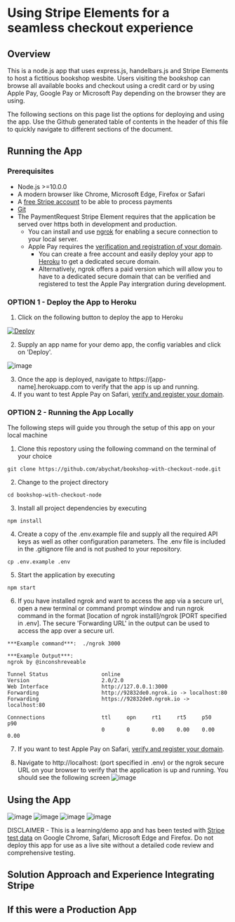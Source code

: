 # Using Stripe Elements for a seamless checkout experience

## Overview

This is a node.js app that uses express.js, handelbars.js and Stripe Elements to host a fictitious bookshop wesbite. Users visiting the bookshop can browse all available books
and checkout using a credit card or by using Apple Pay, Google Pay or Microsoft Pay depending on the browser they are using.

The following sections on this page list the options for deploying and using the app. Use the Github generated table of contents in the header of this file to quickly navigate to different sections of the document.

## Running the App

### Prerequisites
* Node.js >=10.0.0
* A modern browser like Chrome, Microsoft Edge, Firefox or Safari
* A [free Stripe account](https://dashboard.stripe.com/register) to be able to process payments
* [Git](https://git-scm.com/downloads)
* The PaymentRequest Stripe Element requires that the application be served over https both in development and production.
  + You can install and use [ngrok](https://dashboard.ngrok.com/signup) for enabling a secure connection to your local server.
  + Apple Pay requires the [verification and registration of your domain](https://stripe.com/docs/stripe-js/elements/payment-request-button#verifying-your-domain-with-apple-pay).
    - You can create a free account and easily deploy your app to [Heroku](https://signup.heroku.com/) to get a dedicated secure domain.
    - Alternatively, ngrok offers a paid version which will allow you to have to a dedicated secure domain that can be verified and registered to test the Apple Pay intergration during development.

### OPTION 1 - Deploy the App to Heroku

1. Click on the following button to deploy the app to Heroku

[![Deploy](https://www.herokucdn.com/deploy/button.svg)](https://heroku.com/deploy?template=https://github.com/abychat/bookshop-with-checkout-node)

2. Supply an app name for your demo app, the config variables and click on 'Deploy'.

![image](https://user-images.githubusercontent.com/7586106/124684702-96ae8080-de84-11eb-8061-b8b9c34a77db.png)

3. Once the app is deployed, navigate to https://[app-name].herokuapp.com to verify that the app is up and running.
4. If you want to test Apple Pay on Safari, [verify and register your domain](https://stripe.com/docs/stripe-js/elements/payment-request-button#verifying-your-domain-with-apple-pay).

###  OPTION 2 - Running the App Locally

The following steps will guide you through the setup of this app on your local machine

1. Clone this repostory using the following command  on the terminal of your choice 
``` 
git clone https://github.com/abychat/bookshop-with-checkout-node.git
```
2. Change to the project directory
```
cd bookshop-with-checkout-node
```
3. Install all project dependencies by executing
```
npm install
```
4. Create a copy of the .env.example file and supply all the required API keys as well as other configuration parameters. The .env file is included in the .gitignore file and is not pushed to your repository.
```
cp .env.example .env
```
5. Start the application by executing
``` 
npm start
```
6. If you have installed ngrok and want to access the app via a secure url, open a new terminal or command prompt window and run ngrok command in the format
[location of ngrok install]/ngrok [PORT specified in .env]. The secure 'Forwarding URL' in the output can be used to access the app over a secure url.
```
***Example command***:  ./ngrok 3000

***Example Output***: 
ngrok by @inconshreveable

Tunnel Status                 online
Version                       2.0/2.0
Web Interface                 http://127.0.0.1:3000
Forwarding                    http://92832de0.ngrok.io -> localhost:80
Forwarding                    https://92832de0.ngrok.io -> localhost:80

Connnections                  ttl     opn     rt1     rt5     p50     p90
                              0       0       0.00    0.00    0.00    0.00
```

7. If you want to test Apple Pay on Safari, [verify and register your domain](https://stripe.com/docs/stripe-js/elements/payment-request-button#verifying-your-domain-with-apple-pay).

8. Navigate to http://localhost: <PORT> (port specified in .env) or the ngrok secure URL on your browser to verify that the application is up and running. You should see the following screen
![image](https://user-images.githubusercontent.com/7586106/124682884-b93e9a80-de80-11eb-95e9-f906e7f1cb99.png)


## Using the App

![image](https://user-images.githubusercontent.com/7586106/124686499-19850a80-de88-11eb-8dd6-aea89270231b.png)
![image](https://user-images.githubusercontent.com/7586106/124686506-1be76480-de88-11eb-9b82-13ba98058a84.png)
![image](https://user-images.githubusercontent.com/7586106/124686514-1ee25500-de88-11eb-8867-1b809db74e13.png)
![image](https://user-images.githubusercontent.com/7586106/124686519-230e7280-de88-11eb-984f-4d0ae8e44d15.png)


DISCLAIMER - This is a learning/demo app and has been tested with [Stripe test data](https://stripe.com/docs/testing#cards) on Google Chrome, Safari, Microsoft Edge and Firefox. Do not deploy this app for use as a live site without a detailed code review and comprehensive testing.

## Solution Approach and Experience Integrating Stripe

## If this were a Production App

